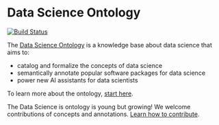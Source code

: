 # Data Science Ontology

[![Build Status](https://travis-ci.org/IBM/datascienceontology.svg?branch=master)](https://travis-ci.org/IBM/datascienceontology)

The [Data Science Ontology](https://www.datascienceontology.org/) is a knowledge base about data science that aims to:

- catalog and formalize the concepts of data science
- semantically annotate popular software packages for data science
- power new AI assistants for data scientists

To learn more about the ontology, [start here](https://www.datascienceontology.org/help).

The Data Science is ontology is young but growing! We welcome contributions of concepts and annotations. [Learn how to contribute](https://www.datascienceontology.org/help/contribute).

